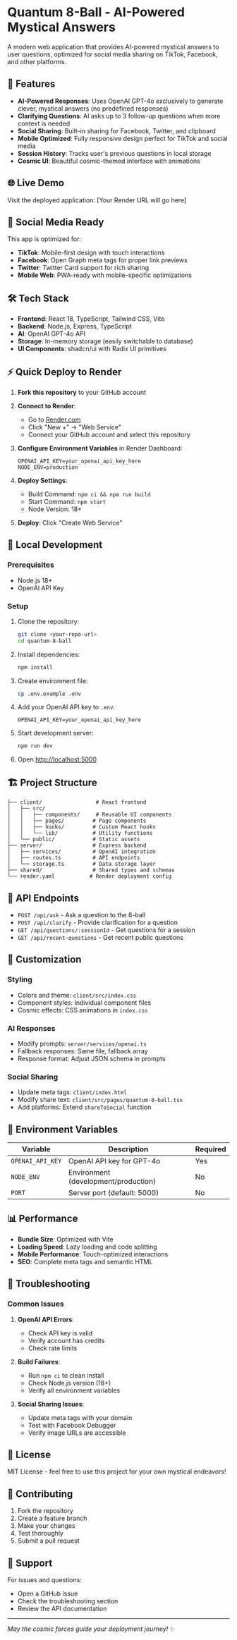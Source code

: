 # Quantum 8-Ball - AI-Powered Mystical Answers

A modern web application that provides AI-powered mystical answers to user questions, optimized for social media sharing on TikTok, Facebook, and other platforms.

## 🚀 Features

- **AI-Powered Responses**: Uses OpenAI GPT-4o exclusively to generate clever, mystical answers (no predefined responses)
- **Clarifying Questions**: AI asks up to 3 follow-up questions when more context is needed
- **Social Sharing**: Built-in sharing for Facebook, Twitter, and clipboard
- **Mobile Optimized**: Fully responsive design perfect for TikTok and social media
- **Session History**: Tracks user's previous questions in local storage
- **Cosmic UI**: Beautiful cosmic-themed interface with animations

## 🌐 Live Demo

Visit the deployed application: [Your Render URL will go here]

## 📱 Social Media Ready

This app is optimized for:
- **TikTok**: Mobile-first design with touch interactions
- **Facebook**: Open Graph meta tags for proper link previews
- **Twitter**: Twitter Card support for rich sharing
- **Mobile Web**: PWA-ready with mobile-specific optimizations

## 🛠 Tech Stack

- **Frontend**: React 18, TypeScript, Tailwind CSS, Vite
- **Backend**: Node.js, Express, TypeScript
- **AI**: OpenAI GPT-4o API
- **Storage**: In-memory storage (easily switchable to database)
- **UI Components**: shadcn/ui with Radix UI primitives

## ⚡ Quick Deploy to Render

1. **Fork this repository** to your GitHub account

2. **Connect to Render**:
   - Go to [Render.com](https://render.com)
   - Click "New +" → "Web Service"
   - Connect your GitHub account and select this repository

3. **Configure Environment Variables** in Render Dashboard:
   ```
   OPENAI_API_KEY=your_openai_api_key_here
   NODE_ENV=production
   ```

4. **Deploy Settings**:
   - Build Command: `npm ci && npm run build`
   - Start Command: `npm start`
   - Node Version: 18+

5. **Deploy**: Click "Create Web Service"

## 🔧 Local Development

### Prerequisites
- Node.js 18+
- OpenAI API Key

### Setup
1. Clone the repository:
   ```bash
   git clone <your-repo-url>
   cd quantum-8-ball
   ```

2. Install dependencies:
   ```bash
   npm install
   ```

3. Create environment file:
   ```bash
   cp .env.example .env
   ```

4. Add your OpenAI API key to `.env`:
   ```
   OPENAI_API_KEY=your_openai_api_key_here
   ```

5. Start development server:
   ```bash
   npm run dev
   ```

6. Open [http://localhost:5000](http://localhost:5000)

## 🏗 Project Structure

```
├── client/                 # React frontend
│   ├── src/
│   │   ├── components/     # Reusable UI components
│   │   ├── pages/         # Page components
│   │   ├── hooks/         # Custom React hooks
│   │   └── lib/           # Utility functions
│   └── public/            # Static assets
├── server/                # Express backend
│   ├── services/          # OpenAI integration
│   ├── routes.ts          # API endpoints
│   └── storage.ts         # Data storage layer
├── shared/                # Shared types and schemas
└── render.yaml           # Render deployment config
```

## 🎯 API Endpoints

- `POST /api/ask` - Ask a question to the 8-ball
- `POST /api/clarify` - Provide clarification for a question
- `GET /api/questions/:sessionId` - Get questions for a session
- `GET /api/recent-questions` - Get recent public questions

## 🎨 Customization

### Styling
- Colors and theme: `client/src/index.css`
- Component styles: Individual component files
- Cosmic effects: CSS animations in `index.css`

### AI Responses
- Modify prompts: `server/services/openai.ts`
- Fallback responses: Same file, fallback array
- Response format: Adjust JSON schema in prompts

### Social Sharing
- Update meta tags: `client/index.html`
- Modify share text: `client/src/pages/quantum-8-ball.tsx`
- Add platforms: Extend `shareToSocial` function

## 🔐 Environment Variables

| Variable | Description | Required |
|----------|-------------|----------|
| `OPENAI_API_KEY` | OpenAI API key for GPT-4o | Yes |
| `NODE_ENV` | Environment (development/production) | No |
| `PORT` | Server port (default: 5000) | No |

## 📊 Performance

- **Bundle Size**: Optimized with Vite
- **Loading Speed**: Lazy loading and code splitting
- **Mobile Performance**: Touch-optimized interactions
- **SEO**: Complete meta tags and semantic HTML

## 🐛 Troubleshooting

### Common Issues

1. **OpenAI API Errors**:
   - Check API key is valid
   - Verify account has credits
   - Check rate limits

2. **Build Failures**:
   - Run `npm ci` to clean install
   - Check Node.js version (18+)
   - Verify all environment variables

3. **Social Sharing Issues**:
   - Update meta tags with your domain
   - Test with Facebook Debugger
   - Verify image URLs are accessible

## 📝 License

MIT License - feel free to use this project for your own mystical endeavors!

## 🌟 Contributing

1. Fork the repository
2. Create a feature branch
3. Make your changes
4. Test thoroughly
5. Submit a pull request

## 📧 Support

For issues and questions:
- Open a GitHub issue
- Check the troubleshooting section
- Review the API documentation

---

*May the cosmic forces guide your deployment journey!* ✨